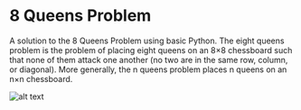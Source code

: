 # 8 Queens Problem
A solution to the 8 Queens Problem using basic Python. 
The eight queens problem is the problem of placing eight queens on an 8×8 chessboard such that none of them attack one another (no two are in the same row, column, or diagonal). More generally, the n queens problem places n queens on an n×n chessboard.


![alt text](http://www.aiai.ed.ac.uk/~gwickler/images/8-queens-config.png)
